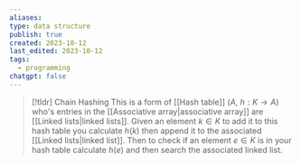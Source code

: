 ```yaml
---
aliases: 
type: data structure
publish: true
created: 2023-10-12
last_edited: 2023-10-12
tags:
  - programming
chatgpt: false
---
```

>[!tldr] Chain Hashing
>This is a form of [[Hash table]] ($A$, $h: K \rightarrow A$) who's entries in the [[Associative array|associative array]] are [[Linked lists|linked lists]]. Given an element $k \in K$ to add it to this hash table you calculate $h(k)$ then append it to the associated [[Linked lists|linked list]]. Then to check if an element $e \in K$ is in your hash table calculate $h(e)$ and then search the associated linked list.  